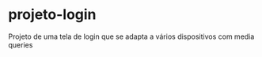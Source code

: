 # projeto-login
 Projeto de uma tela de login que se adapta a vários dispositivos com media queries

